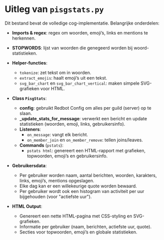 
# Uitleg van `pisgstats.py`

Dit bestand bevat de volledige cog-implementatie. Belangrijke onderdelen:

- **Imports & regex**: regex om woorden, emoji’s, links en mentions te herkennen.
- **STOPWORDS**: lijst van woorden die genegeerd worden bij woord-statistieken.
- **Helper-functies**:
  - `tokenize`: zet tekst om in woorden.
  - `extract_emojis`: haalt emoji’s uit een tekst.
  - `svg_bar_chart` en `svg_bar_chart_vertical`: maken simpele SVG-grafieken voor HTML.

- **Class `PisgStats`**:
  - **config**: gebruikt Redbot Config om alles per guild (server) op te slaan.
  - **_update_stats_for_message**: verwerkt een bericht en update statistieken (woorden, emoji, links, gebruikersinfo).
  - **Listeners**:
    - `on_message`: vangt elk bericht.
    - `on_member_join` en `on_member_remove`: tellen joins/leaves.
  - **Commands** (`pstats`):
    - `pstats html`: genereert een HTML-rapport met grafieken, topwoorden, emoji’s en gebruikersinfo.

- **Gebruikersdata**:
  - Per gebruiker worden naam, aantal berichten, woorden, karakters, links, emoji’s, mentions opgeslagen.
  - Elke dag kan er een willekeurige quote worden bewaard.
  - Per gebruiker wordt ook een histogram van activiteit per uur bijgehouden (voor "actiefste uur").

- **HTML Output**:
  - Genereert een nette HTML-pagina met CSS-styling en SVG-grafieken.
  - Informatie per gebruiker (naam, berichten, actiefste uur, quote).
  - Secties voor topwoorden, emoji’s en globale statistieken.
